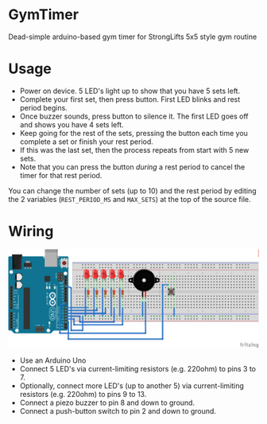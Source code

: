 # GymTimer
Dead-simple arduino-based gym timer for StrongLifts 5x5 style gym routine

# Usage

- Power on device. 5 LED's light up to show that you have 5 sets left.
- Complete your first set, then press button. First LED blinks and rest period begins.
- Once buzzer sounds, press button to silence it. The first LED goes off and shows you have 4 sets left.
- Keep going for the rest of the sets, pressing the button each time you complete a set or finish your rest period.
- If this was the last set, then the process repeats from start with 5 new sets.
- Note that you can press the button *during* a rest period to cancel the timer for that rest period.

You can change the number of sets (up to 10) and the rest period by editing the 2 variables (```REST_PERIOD_MS``` and ```MAX_SETS```) at the top of the source file.

# Wiring

[![Fritzing breadboard diagram](https://raw.githubusercontent.com/tobykurien/GymTimer/master/docs/breadboard_bb.png)](https://github.com/tobykurien/GymTimer/tree/master/docs)

- Use an Arduino Uno
- Connect 5 LED's via current-limiting resistors (e.g. 220ohm) to pins 3 to 7.
- Optionally, connect more LED's (up to another 5) via current-limiting resistors (e.g. 220ohm) to pins 9 to 13.
- Connect a piezo buzzer to pin 8 and down to ground.
- Connect a push-button switch to pin 2 and down to ground.

